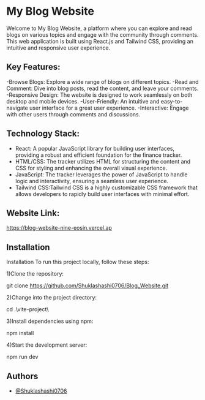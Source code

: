 # My Blog Website
Welcome to My Blog Website, a platform where you can explore and read blogs on various topics and engage with the community through comments. This web application is built using React.js and Tailwind CSS, providing an intuitive and responsive user experience.


## Key Features:
-Browse Blogs: Explore a wide range of blogs on different topics.
-Read and Comment: Dive into blog posts, read the content, and leave your comments.
-Responsive Design: The website is designed to work seamlessly on both desktop and mobile devices.
-User-Friendly: An intuitive and easy-to-navigate user interface for a great user experience.
-Interactive: Engage with other users through comments and discussions.
## Technology Stack:
- React: A popular JavaScript library for building user interfaces, providing a robust and efficient foundation for the finance tracker.
- HTML/CSS: The tracker utilizes HTML for structuring the content and CSS for styling and enhancing the overall visual experience.
- JavaScript: The tracker leverages the power of JavaScript to handle logic and interactivity, ensuring a seamless user experience.
- Tailwind CSS:Tailwind CSS is a highly customizable CSS framework that allows developers to rapidly build user interfaces with minimal effort.

## Website Link:
https://blog-website-nine-eosin.vercel.ap


## Installation
Installation
To run this project locally, follow these steps:

1)Clone the repository:

git clone https://github.com/Shuklashashi0706/Blog_Website.git

2)Change into the project directory:

cd .\vite-project\

3)Install dependencies using npm:

npm install


4)Start the development server:

npm run dev


## Authors
- [@Shuklashashi0706](https://blog-website-nine-eosin.vercel.app/)


